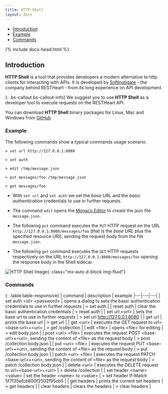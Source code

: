 ```yaml
---
title: HTTP Shell
layout: docs
---
```


<div markdown="1" class="d-none d-xl-block col-xl-2 order-last bd-toc">

-   [Introduction](#introduction)
-   [Example](#example)
-   [Commands](#commands)

</div>
<div markdown="1" class="col-12 col-md-9 col-xl-8 py-md-3 bd-content">

{% include docs-head.html %}

## Introduction

**HTTP Shell** is a tool that provides developers a modern alternative to http clients for interacting with APIs. It is developed by [SoftInstigate](https://softinstigate.com) - the company behind RESTHeart - from its long experience on API development.

{: .bs-callout.bs-callout-info}
We suggest you to use **HTTP Shell** as a developer tool to execute requests on the RESTHeart API.

You can download **HTTP Shell** binary packages for Linux, Mac and Windows from [GitHub](https://github.com/SoftInstigate/http-shell/releases)

### Example

The following commands show a typical commands usage scenario.

```
> set url http://127.0.0.1:8080

> set auth

> edit /tmp/message.json

> put messages/foo /tmp/message.json

> get messages/foo
```

- With `set url` and `set auth` we set the *base URL* and the *basic authentication* credentials to use in further requests.

- The command `edit` opens the [Monaco Editor](https://github.com/Microsoft/monaco-editor) to create the json file `message.json`.

- The following `put` command executes the `PUT` HTTP request on the URL `http://127.0.0.1:8080/messages/foo` (that is the *base URL* plus the specified resource URI), sending the request body from the file `message.json`.

- The following `get` command executes the `GET` HTTP requests respectively on the URL `http://127.0.0.1:8080/messages/foo` opening the response body in the Shell sidecar.

![HTTP Shell Image](https://github.com/SoftInstigate/http-shell/blob/master/plugins/plugin-client-default/images/httpshellImage.png?raw=true){: class="mx-auto d-block img-fluid"}

### Commands

{: .table.table-responsive}
| command | description | example
|---|---|---|
| set auth &lt;id&gt; &lt;password&gt; | opens a dialog to sets the basic authentication credentials to use in further requests | > set auth |
| reset auth | clear the basic authentication credentials | > reset auth |
| set url &lt;url&gt; | sets the base url to use in further requests | > set url http://127.0.0.1:8080 |
| get url | prints the base url | > get url |
| get &lt;uri&gt; | executes the GET request to url=&lt;base-url&gt;+&lt;uri&gt; | > get /collection |
| edit &lt;file&gt; | opens &lt;file&gt; for editing | > edit body.json |
| post &lt;uri&gt; &lt;file&gt; | executes the request POST &lt;base-url>+&lt;uri&gt;, sending the content of &lt;file&gt; as the request body | > post /collection body.json |
| put &lt;uri&gt; &lt;file&gt; | executes the request PUT &lt;base-url&gt;+&lt;uri&gt;, sending the content of &lt;file&gt; as the request body | > put /collection body.json |
| patch &lt;uri&gt; &lt;file&gt; | executes the request PATCH &lt;base-url&gt;+&lt;uri&gt;, sending the content of &lt;file&gt; as the request body | > patch /collection body.json |
| delete &lt;uri&gt; | executes the DELETE request to url=&lt;base-url&gt;+&lt;uri&gt; | > delete /collection |
| set header &lt;name&gt; &lt;value&gt; | set the header &lt;name&gt; to &lt;value&gt; | > set header If-Match 5f7f35efcb800f2502f95cb5 |
| get headers | prints the current set headers | > get headers |
| clear headers | clears the headers | > clear headers |

</div>